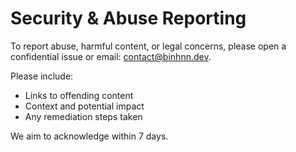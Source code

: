 # Security & Abuse Reporting

To report abuse, harmful content, or legal concerns, please open a confidential issue or email: contact@binhnn.dev.

Please include:
- Links to offending content
- Context and potential impact
- Any remediation steps taken

We aim to acknowledge within 7 days.
